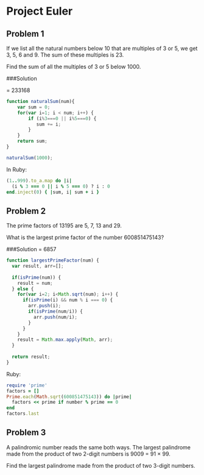 # Project Euler

## Problem 1

If we list all the natural numbers below 10 that are multiples of 3 or 5, we get 3, 5, 6 and 9. The sum of these multiples is 23.

Find the sum of all the multiples of 3 or 5 below 1000.

###Solution

= 233168

```js
function naturalSum(num){
    var sum = 0;
    for(var i=1; i < num; i++) {
        if (i%3===0 || i%5===0) {
           sum += i;
        }
    }
    return sum;	
}

naturalSum(1000);
```

In Ruby:
```ruby
(1..999).to_a.map do |i|
  (i % 3 === 0 || i % 5 === 0) ? i : 0
end.inject(0) { |sum, i| sum + i }
```

## Problem 2

The prime factors of 13195 are 5, 7, 13 and 29.

What is the largest prime factor of the number 600851475143?


###Solution
= 6857

```js
function largestPrimeFactor(num) {
  var result, arr=[];
  
  if(isPrime(num)) {
    result = num;
  } else {
    for(var i=2; i<Math.sqrt(num); i++) {
      if(isPrime(i) && num % i === 0) {
        arr.push(i);
        if(isPrime(num/i)) {
          arr.push(num/i);
        }
      }
    }
    result = Math.max.apply(Math, arr);
  }
    
  return result;  
}
```

Ruby:
```ruby
require 'prime'
factors = []
Prime.each(Math.sqrt(600851475143)) do |prime|
  factors << prime if number % prime == 0
end
factors.last
```

## Problem 3

A palindromic number reads the same both ways. The largest palindrome made from the product of two 2-digit numbers is 9009 = 91 × 99.

Find the largest palindrome made from the product of two 3-digit numbers.
